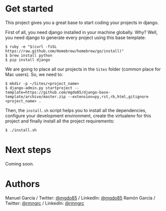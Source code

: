 Get started
===========

This project gives you a great base to start coding your projects in django.

First of all, you need django installed in your machine globally. Why? Well, you need django to generate every project using this base template:

    $ ruby -e "$(curl -fsSL https://raw.github.com/Homebrew/homebrew/go/install)"
    $ brew install python
    $ pip install django


We are going to place all our projects in the ``Sites`` folder (common place for Mac users). So, we need to:

    $ mkdir -p ~/Sites/<project_name>
    $ django-admin.py startproject --template=https://github.com/mgdo85/django-base-template/archive/master.zip --extension=py,rst,rb,html,gitignore <project_name> .


Then, the ``install.sh`` script helps you to install all the dependencies, configure your development environment, create the virtualenv for this project and finally install all the project requirements:

    $ ./install.sh


Next steps
===========

Coming soon. 


Authors
===========

Manuel García / Twitter: [@mgdo85](https://www.twitter.com/mgdo85) / LinkedIn: [@mgdo85](http://es.linkedin.com/in/mgdo85/)
Ramón García / Twitter: [@rmngrc](https://www.twitter.com/rmngrc) / LinkedIn: [@rmngrc](http://es.linkedin.com/in/rmngrc/)